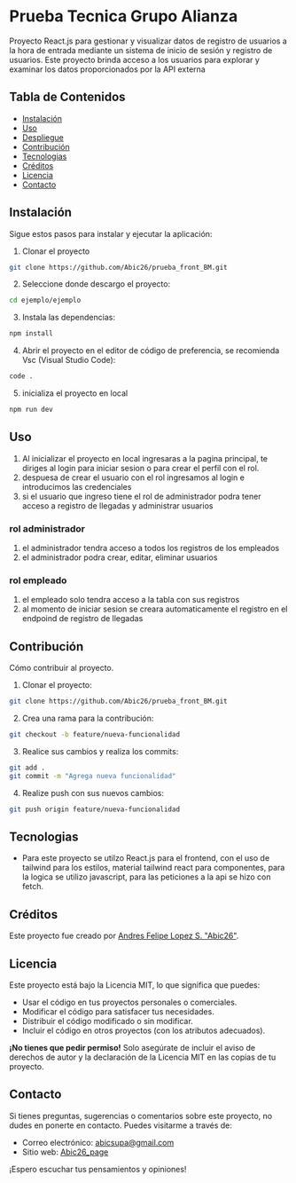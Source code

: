 # Prueba Tecnica Grupo Alianza

Proyecto React.js para gestionar y visualizar datos de registro de usuarios a la hora de entrada mediante un sistema de inicio de sesión y registro de usuarios. Este proyecto brinda acceso a los usuarios para explorar y examinar los datos proporcionados por la API externa

## Tabla de Contenidos

- [Instalación](#instalación)
- [Uso](#uso)
- [Despliegue](#despliegue)
- [Contribución](#Contribución)
- [Tecnologias](#Tecnologias)
- [Créditos](#créditos)
- [Licencia](#licencia)
- [Contacto](#contacto)

## Instalación

Sigue estos pasos para instalar y ejecutar la aplicación:

1. Clonar el proyecto 
```sh
git clone https://github.com/Abic26/prueba_front_BM.git
```
2. Seleccione donde descargo el proyecto:
```sh
cd ejemplo/ejemplo
```
3. Instala las dependencias:
```sh
npm install
```
4. Abrir el proyecto en el editor de código de preferencia, se recomienda Vsc (Visual Studio Code):
```sh
code .
```
5. inicializa el proyecto en local
```sh
npm run dev
```
## Uso

1. Al inicializar el proyecto en local ingresaras a la pagina principal, te diriges al login para iniciar sesion o para crear el perfil con el rol.
2. despuesa de crear el usuario con el rol ingresamos al login e introducimos las credenciales
3. si el usuario que ingreso tiene el rol de administrador podra tener acceso a registro de llegadas y administrar usuarios
### rol administrador
1. el administrador tendra acceso a todos los registros de los empleados
2. el administrador podra crear, editar, eliminar usuarios
### rol empleado
1. el empleado solo tendra acceso a la tabla con sus registros
2. al momento de iniciar sesion se creara automaticamente el registro en el endpoind de registro de llegadas

## Contribución

Cómo contribuir al proyecto.
1. Clonar el proyecto:
```sh
git clone https://github.com/Abic26/prueba_front_BM.git
```
2. Crea una rama para la contribución: 
```sh
git checkout -b feature/nueva-funcionalidad
```
3. Realice sus cambios y realiza los commits: 
```sh
git add .
git commit -m "Agrega nueva funcionalidad"
```
4. Realize push con sus nuevos cambios: 
```sh
git push origin feature/nueva-funcionalidad
```

## Tecnologias

- Para este proyecto se utilzo React.js para el frontend, con el uso de tailwind para los estilos, material tailwind react para componentes, para la logica se utilizo javascript, para las peticiones a la api se hizo con fetch.

## Créditos

Este proyecto fue creado por [Andres Felipe Lopez S. "Abic26"](https://github.com/Abic26).

## Licencia

Este proyecto está bajo la Licencia MIT, lo que significa que puedes:

- Usar el código en tus proyectos personales o comerciales.
- Modificar el código para satisfacer tus necesidades.
- Distribuir el código modificado o sin modificar.
- Incluir el código en otros proyectos (con los atributos adecuados).

**¡No tienes que pedir permiso!** Solo asegúrate de incluir el aviso de derechos de autor y la declaración de la Licencia MIT en las copias de tu proyecto.

## Contacto

Si tienes preguntas, sugerencias o comentarios sobre este proyecto, no dudes en ponerte en contacto. Puedes visitarme a través de:

- Correo electrónico: [abicsupa@gmail.com](mailto:abicsupa@gmail.com)
- Sitio web: [Abic26_page](https://abicdev.vercel.app/)

¡Espero escuchar tus pensamientos y opiniones!

